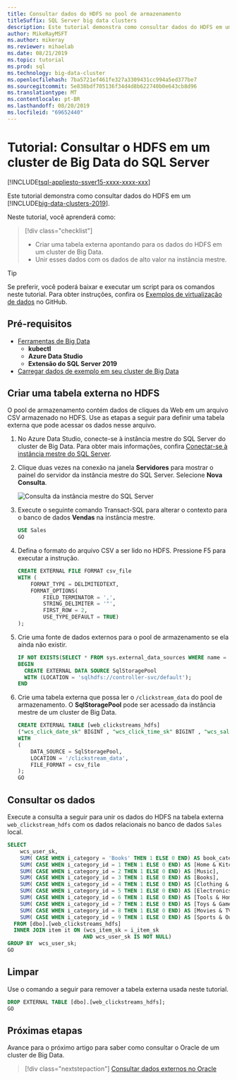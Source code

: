 ```yaml
---
title: Consultar dados do HDFS no pool de armazenamento
titleSuffix: SQL Server big data clusters
description: Este tutorial demonstra como consultar dados do HDFS em um [!INCLUDE[big-data-clusters-2019](../includes/ssbigdataclusters-ver15.md)]. Você cria uma tabela externa sobre os dados no pool de armazenamento e, em seguida, executa uma consulta.
author: MikeRayMSFT
ms.author: mikeray
ms.reviewer: mihaelab
ms.date: 08/21/2019
ms.topic: tutorial
ms.prod: sql
ms.technology: big-data-cluster
ms.openlocfilehash: 7ba5721ef461fe327a3309431cc994a5ed377be7
ms.sourcegitcommit: 5e838bdf705136f34d4d8b622740b0e643cb8d96
ms.translationtype: MT
ms.contentlocale: pt-BR
ms.lasthandoff: 08/20/2019
ms.locfileid: "69652440"
---
```

# <a name="tutorial-query-hdfs-in-a-sql-server-big-data-cluster"></a>Tutorial: Consultar o HDFS em um cluster de Big Data do SQL Server

[!INCLUDE[tsql-appliesto-ssver15-xxxx-xxxx-xxx](../includes/tsql-appliesto-ssver15-xxxx-xxxx-xxx.md)]

Este tutorial demonstra como consultar dados do HDFS em um [!INCLUDE[big-data-clusters-2019](../includes/ssbigdataclusters-ver15.md)].

Neste tutorial, você aprenderá como:

> [!div class="checklist"]
> * Criar uma tabela externa apontando para os dados do HDFS em um cluster de Big Data.
> * Unir esses dados com os dados de alto valor na instância mestre.

> [!TIP]
> Se preferir, você poderá baixar e executar um script para os comandos neste tutorial. Para obter instruções, confira os [Exemplos de virtualização de dados](https://github.com/Microsoft/sql-server-samples/tree/master/samples/features/sql-big-data-cluster/data-virtualization) no GitHub.

## <a id="prereqs"></a> Pré-requisitos

- [Ferramentas de Big Data](deploy-big-data-tools.md)
   - **kubectl**
   - **Azure Data Studio**
   - **Extensão do SQL Server 2019**
- [Carregar dados de exemplo em seu cluster de Big Data](tutorial-load-sample-data.md)

## <a name="create-an-external-table-to-hdfs"></a>Criar uma tabela externa no HDFS

O pool de armazenamento contém dados de cliques da Web em um arquivo CSV armazenado no HDFS. Use as etapas a seguir para definir uma tabela externa que pode acessar os dados nesse arquivo.

1. No Azure Data Studio, conecte-se à instância mestre do SQL Server do cluster de Big Data. Para obter mais informações, confira [Conectar-se à instância mestre do SQL Server](connect-to-big-data-cluster.md#master).

1. Clique duas vezes na conexão na janela **Servidores** para mostrar o painel do servidor da instância mestre do SQL Server. Selecione **Nova Consulta**.

   ![Consulta da instância mestre do SQL Server](./media/tutorial-query-hdfs-storage-pool/sql-server-master-instance-query.png)

1. Execute o seguinte comando Transact-SQL para alterar o contexto para o banco de dados **Vendas** na instância mestre.

   ```sql
   USE Sales
   GO
   ```

1. Defina o formato do arquivo CSV a ser lido no HDFS. Pressione F5 para executar a instrução.

   ```sql
   CREATE EXTERNAL FILE FORMAT csv_file
   WITH (
       FORMAT_TYPE = DELIMITEDTEXT,
       FORMAT_OPTIONS(
           FIELD_TERMINATOR = ',',
           STRING_DELIMITER = '"',
           FIRST_ROW = 2,
           USE_TYPE_DEFAULT = TRUE)
   );
   ```

1. Crie uma fonte de dados externos para o pool de armazenamento se ela ainda não existir.

   ```sql
   IF NOT EXISTS(SELECT * FROM sys.external_data_sources WHERE name = 'SqlStoragePool')
   BEGIN
     CREATE EXTERNAL DATA SOURCE SqlStoragePool
     WITH (LOCATION = 'sqlhdfs://controller-svc/default');
   END
   ```

1. Crie uma tabela externa que possa ler o `/clickstream_data` do pool de armazenamento. O **SqlStoragePool** pode ser acessado da instância mestre de um cluster de Big Data.

   ```sql
   CREATE EXTERNAL TABLE [web_clickstreams_hdfs]
   ("wcs_click_date_sk" BIGINT , "wcs_click_time_sk" BIGINT , "wcs_sales_sk" BIGINT , "wcs_item_sk" BIGINT , "wcs_web_page_sk" BIGINT , "wcs_user_sk" BIGINT)
   WITH
   (
       DATA_SOURCE = SqlStoragePool,
       LOCATION = '/clickstream_data',
       FILE_FORMAT = csv_file
   );
   GO
   ```

## <a name="query-the-data"></a>Consultar os dados

Execute a consulta a seguir para unir os dados do HDFS na tabela externa `web_clickstream_hdfs` com os dados relacionais no banco de dados `Sales` local.

```sql
SELECT  
    wcs_user_sk,
    SUM( CASE WHEN i_category = 'Books' THEN 1 ELSE 0 END) AS book_category_clicks,
    SUM( CASE WHEN i_category_id = 1 THEN 1 ELSE 0 END) AS [Home & Kitchen],
    SUM( CASE WHEN i_category_id = 2 THEN 1 ELSE 0 END) AS [Music],
    SUM( CASE WHEN i_category_id = 3 THEN 1 ELSE 0 END) AS [Books],
    SUM( CASE WHEN i_category_id = 4 THEN 1 ELSE 0 END) AS [Clothing & Accessories],
    SUM( CASE WHEN i_category_id = 5 THEN 1 ELSE 0 END) AS [Electronics],
    SUM( CASE WHEN i_category_id = 6 THEN 1 ELSE 0 END) AS [Tools & Home Improvement],
    SUM( CASE WHEN i_category_id = 7 THEN 1 ELSE 0 END) AS [Toys & Games],
    SUM( CASE WHEN i_category_id = 8 THEN 1 ELSE 0 END) AS [Movies & TV],
    SUM( CASE WHEN i_category_id = 9 THEN 1 ELSE 0 END) AS [Sports & Outdoors]
  FROM [dbo].[web_clickstreams_hdfs]
  INNER JOIN item it ON (wcs_item_sk = i_item_sk
                        AND wcs_user_sk IS NOT NULL)
GROUP BY  wcs_user_sk;
GO
```

## <a name="clean-up"></a>Limpar

Use o comando a seguir para remover a tabela externa usada neste tutorial.

```sql
DROP EXTERNAL TABLE [dbo].[web_clickstreams_hdfs];
GO
```

## <a name="next-steps"></a>Próximas etapas

Avance para o próximo artigo para saber como consultar o Oracle de um cluster de Big Data.
> [!div class="nextstepaction"]
> [Consultar dados externos no Oracle](tutorial-query-oracle.md)
